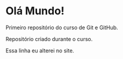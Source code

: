 # Olá Mundo!
 Primeiro repositório do curso de Git e GitHub.

Repositório criado durante o curso.

Essa linha eu alterei no site.
